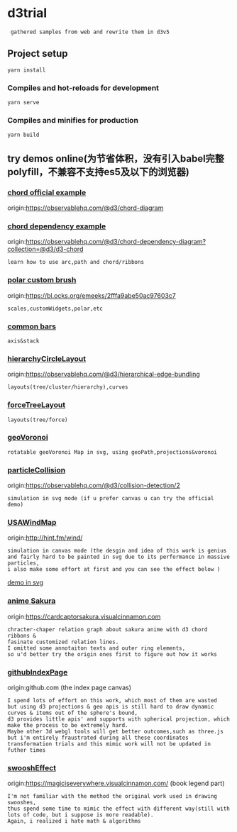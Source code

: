 # d3trial
```
 gathered samples from web and rewrite them in d3v5
```
## Project setup
```
yarn install
```

### Compiles and hot-reloads for development
```
yarn serve
```

### Compiles and minifies for production
```
yarn build
```
## try demos online(为节省体积，没有引入babel完整polyfill，不兼容不支持es5及以下的浏览器)

### [chord official example](https://elineeen.github.io/d3Trial/#/chord1)
origin:https://observablehq.com/@d3/chord-diagram

### [chord dependency example](https://elineeen.github.io/d3Trial/#/chord2)
origin:https://observablehq.com/@d3/chord-dependency-diagram?collection=@d3/d3-chord
```
learn how to use arc,path and chord/ribbons
```
### [polar custom brush](https://elineeen.github.io/d3Trial/#/customBrush)
   origin:https://bl.ocks.org/emeeks/2fffa9abe50ac97603c7
   ```
   scales,customWidgets,polar,etc
   ```
### [common bars](https://elineeen.github.io/d3Trial/#/barchart)
```
axis&stack
```

### [hierarchyCircleLayout](https://elineeen.github.io/d3Trial/#/layout1)
origin:https://observablehq.com/@d3/hierarchical-edge-bundling
```
layouts(tree/cluster/hierarchy),curves
```
### [forceTreeLayout](https://elineeen.github.io/d3Trial/#/layout2)
```
layouts(tree/force)
```
### [geoVoronoi](https://elineeen.github.io/d3Trial/#/geoVoronoi)
```
rotatable geoVoronoi Map in svg, using geoPath,projections&voronoi
```

### [particleCollision](https://elineeen.github.io/d3Trial/#/collision)
origin:https://observablehq.com/@d3/collision-detection/2
```
simulation in svg mode (if u prefer canvas u can try the official demo)
```

### [USAWindMap](https://elineeen.github.io/d3Trial/#/windCanvas)
origin:http://hint.fm/wind/
```
simulation in canvas mode (the desgin and idea of this work is genius
and fairly hard to be painted in svg due to its performance in massive particles,
i also make some effort at first and you can see the effect below )
```
[demo in svg](https://elineeen.github.io/d3Trial/#/windSVG)

### [anime Sakura](https://elineeen.github.io/d3Trial/#/compositeSakura)
origin:https://cardcaptorsakura.visualcinnamon.com
```
chracter-chaper relation graph about sakura anime with d3 chord ribbons &
fasinate customized relation lines.
I omitted some annotaiton texts and outer ring elements,
so u'd better try the origin ones first to figure out how it works
```

### [githubIndexPage](https://elineeen.github.io/d3Trial/#/gitIndex)
origin:github.com (the index page canvas)
```
I spend lots of effort on this work, which most of them are wasted 
but using d3 projections & geo apis is still hard to draw dynamic curves & items out of the sphere's bound,
d3 provides little apis' and supports with spherical projection, which make the process to be extremely hard. 
Maybe other 3d webgl tools will get better outcomes,such as three.js
but i'm entirely fraustrated during all these coordinates transformation trials and this mimic work will not be updated in futher times 
```

### [swooshEffect](https://elineeen.github.io/d3Trial/#/swooshDemo)
origin:https://magiciseverywhere.visualcinnamon.com/ (book legend part)
```
I'm not familiar with the method the original work used in drawing swooshes,
thus spend some time to mimic the effect with different way(still with lots of code, but i suppose is more readable).
Again, i realized i hate math & algorithms
```